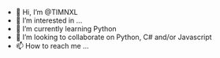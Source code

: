 - 👋 Hi, I’m @TIMNXL
- 👀 I’m interested in ...
- 🌱 I’m currently learning Python
- 💞️ I’m looking to collaborate on Python, C# and/or Javascript
- 📫 How to reach me ...

<!---
TIMNXL/TIMNXL is a ✨ special ✨ repository because its `README.md` (this file) appears on your GitHub profile.
You can click the Preview link to take a look at your changes.
--->

